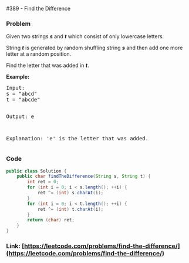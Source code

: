 #389 - Find the Difference

### Problem
<p>
Given two strings <b><i>s</i></b> and <b><i>t</i></b> which consist of only lowercase letters.</p>

<p>String <b><i>t</i></b> is generated by random shuffling string <b><i>s</i></b> and then add one more letter at a random position.</p>

<p>Find the letter that was added in <b><i>t</i></b>.</p>

<p><b>Example:</b>
<pre>
Input:
s = "abcd"
t = "abcde"

Output:
e

Explanation:
'e' is the letter that was added.
</pre>

### Code
```java
public class Solution {
    public char findTheDifference(String s, String t) {
        int ret = 0;
        for (int i = 0; i < s.length(); ++i) {
            ret ^= (int) s.charAt(i);
        }
        for (int i = 0; i < t.length(); ++i) {
            ret ^= (int) t.charAt(i);
        }
        return (char) ret;
    }
}
```
### Link: [https://leetcode.com/problems/find-the-difference/](https://leetcode.com/problems/find-the-difference/)
